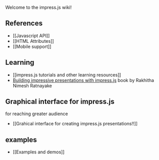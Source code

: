 Welcome to the impress.js wiki!

## References
* [[Javascript API]]
* [[HTML Attributes]]
* [[Mobile support]]

## Learning
* [[impress.js tutorials and other learning resources]]
* [Building impressive presentations with impress.js](http://www.packtpub.com/building-impressive-presentations-with-impressjs/book) book by Rakhitha Nimesh Ratnayake

## Graphical interface for impress.js
for reaching greater audience 
* [[Grahical interface for creating impress.js presentations!!]]

## examples
* [[Examples and demos]]